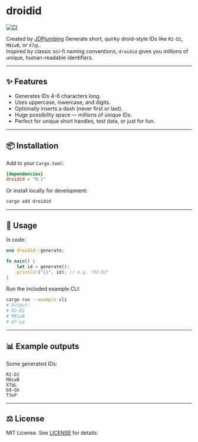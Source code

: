 # droidid

[![CI](https://github.com/JDPlumbing/droidid/actions/workflows/ci.yml/badge.svg)](https://github.com/JDPlumbing/droidid/actions)

Created by [JDPlumbing](https://github.com/JDPlumbing)
Generate short, quirky droid-style IDs like `R2-D2`, `M8iwB`, or `X7qL`.  
Inspired by classic sci-fi naming conventions, `droidid` gives you millions of unique, human-readable identifiers.

---

## ✨ Features
- Generates IDs 4–6 characters long.
- Uses uppercase, lowercase, and digits.
- Optionally inserts a dash (never first or last).
- Huge possibility space — millions of unique IDs.
- Perfect for unique short handles, test data, or just for fun.

---

## 📦 Installation

Add to your `Cargo.toml`:

```toml
[dependencies]
droidid = "0.1"
```

Or install locally for development:

```bash
cargo add droidid
```

---

## 🚀 Usage

In code:

```rust
use droidid::generate;

fn main() {
    let id = generate();
    println!("{}", id); // e.g. "R2-D2"
}
```

Run the included example CLI:

```bash
cargo run --example cli
# Output:
# R2-D2
# M8iwB
# q7-Lp
```

---

## 📊 Example outputs

Some generated IDs:
```
R2-D2
M8iwB
X7qL
b9-Gh
T3oP
```

---

## ⚖️ License

MIT License. See [LICENSE](LICENSE) for details.
